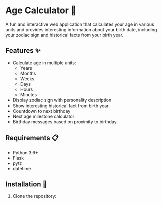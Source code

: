 # Age Calculator 🎂

A fun and interactive web application that calculates your age in various units and provides interesting information about your birth date, including your zodiac sign and historical facts from your birth year.

## Features ✨

- Calculate age in multiple units:
  - Years
  - Months
  - Weeks
  - Days
  - Hours
  - Minutes
- Display zodiac sign with personality description
- Show interesting historical fact from birth year
- Countdown to next birthday
- Next age milestone calculator
- Birthday messages based on proximity to birthday

## Requirements 📋

- Python 3.6+
- Flask
- pytz
- datetime

## Installation 🚀

1. Clone the repository: 
